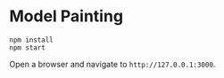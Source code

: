 # Model Painting

```
npm install
npm start
```
Open a browser and navigate to `http://127.0.0.1:3000`.